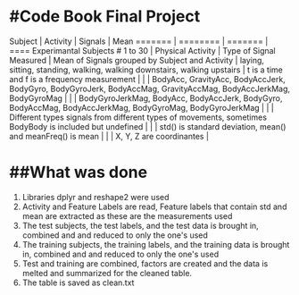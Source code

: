 #Code Book Final Project
============================

Subject | Activity | Signals | Mean
======= | ======== | ======= | ====
Experimantal Subjects # 1 to 30 | Physical Activity | Type of Signal Measured | Mean of Signals grouped by Subject and Activity
 | laying, sitting, standing, walking, walking downstairs, walking upstairs | t is a time and f is a frequency measurement |
 | | BodyAcc, GravityAcc, BodyAccJerk, BodyGyro, BodyGyroJerk, BodyAccMag, GravityAccMag, BodyAccJerkMag, BodyGyroMag | 
 | | BodyGyroJerkMag, BodyAcc, BodyAccJerk, BodyGyro, BodyAccMag, BodyAccJerkMag, BodyGyroMag, BodyGyroJerkMag  | 
 | | Different types signals from different types of movements, sometimes BodyBody is included but undefined | 
 | | std() is standard deviation, mean() and meanFreq() is mean  |
 | | X, Y, Z are coordinantes |
 
##What was done
===========================
1. Libraries dplyr and reshape2 were used
2. Activity and Feature Labels are read, Feature labels that contain std and mean are extracted as these are the measurements used
3. The test subjects, the test labels, and the test data is brought in, combined and and reduced to only the one's used
4. The training subjects, the training labels, and the training data is brought in, combined and and reduced to only the one's used
5. Test and training are combined, factors are created and the data is melted and summarized for the cleaned table.
6. The table is saved as clean.txt